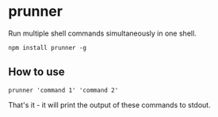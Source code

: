 prunner
========

Run multiple shell commands simultaneously in one shell.

```
npm install prunner -g
```

How to use
----------

```
prunner 'command 1' 'command 2'
```

That's it - it will print the output of these commands to stdout.
